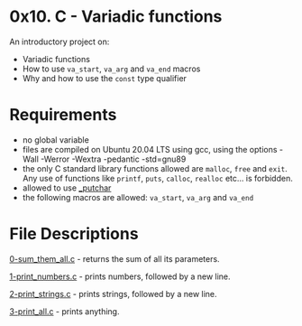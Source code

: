 # 0x10. C - Variadic functions
An introductory project on:

- Variadic functions
- How to use `va_start`, `va_arg` and `va_end` macros
- Why and how to use the `const` type qualifier

# Requirements
- no global variable
- files are compiled on Ubuntu 20.04 LTS using gcc, using the options -Wall -Werror -Wextra -pedantic -std=gnu89
- the only C standard library functions allowed are `malloc`, `free` and `exit`. Any use of functions like `printf`, `puts`, `calloc`, `realloc` etc… is forbidden.
- allowed to use [_putchar](https://github.com/holbertonschool/_putchar.c/blob/master/_putchar.c)
- the following macros are allowed: `va_start`, `va_arg` and `va_end`

# File Descriptions
[0-sum_them_all.c](https://github.com/Gbeminiyi2022/alx-low_level_programming/blob/main/0x10-variadic_functions/0-sum_them_all.c) - returns the sum of all its parameters.

[1-print_numbers.c](https://github.com/Gbeminiyi2022/alx-low_level_programming/blob/main/0x10-variadic_functions/1-print_numbers.c) - prints numbers, followed by a new line.

[2-print_strings.c](https://github.com/Gbeminiyi2022/alx-low_level_programming/blob/main/0x10-variadic_functions/2-print_strings.c) - prints strings, followed by a new line.

[3-print_all.c](https://github.com/Gbeminiyi2022/alx-low_level_programming/blob/main/0x10-variadic_functions/3-print_all.c) -  prints anything.
